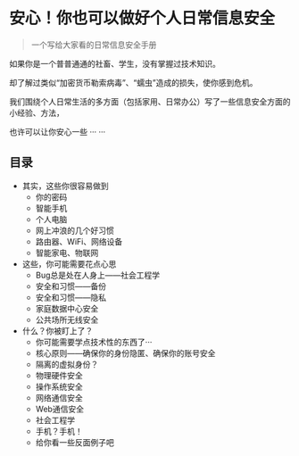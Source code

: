 # 安心！你也可以做好个人日常信息安全

>  一个写给大家看的日常信息安全手册

如果你是一个普普通通的社畜、学生，没有掌握过技术知识。

却了解过类似“加密货币勒索病毒”、“蠕虫”造成的损失，使你感到危机。

我们围绕个人日常生活的多方面（包括家用、日常办公）写了一些信息安全方面的小经验、方法，

也许可以让你安心一些 ··· ···

## 目录

* 其实，这些你很容易做到
  * 你的密码
  * 智能手机
  * 个人电脑
  * 网上冲浪的几个好习惯
  * 路由器、WiFi、网络设备
  * 智能家电、物联网
* 这些，你可能需要花点心思
  * Bug总是处在人身上——社会工程学
  * 安全和习惯——备份
  * 安全和习惯——隐私
  * 家庭数据中心安全
  * 公共场所无线安全
* 什么？你被盯上了？
  * 你可能需要学点技术性的东西了···
  * 核心原则——确保你的身份隐匿、确保你的账号安全
  * 隔离的虚拟身份？
  * 物理硬件安全
  * 操作系统安全
  * 网络通信安全
  * Web通信安全
  * 社会工程学
  * 手机？手机！
  * 给你看一些反面例子吧
